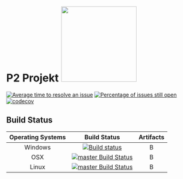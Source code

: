 
# P2 Projekt <img src="https://s3.eu-west-2.amazonaws.com/sembrik/SW2/Project/omegalul.png" width="200" height="200"></img>

[![Average time to resolve an issue](http://isitmaintained.com/badge/resolution/a307b/P2-Projekt.svg)](https://isitmaintained.com/project/a307b/P2-Projekt "Average time to resolve an issue") [![Percentage of issues still open](http://isitmaintained.com/badge/open/a307b/P2-Projekt.svg)](https://isitmaintained.com/project/a307b/P2-Projekt "Percentage of issues still open")[![codecov](https://codecov.io/gh/a307b/P2-Projekt/branch/master/graph/badge.svg)](https://codecov.io/gh/a307b/P2-Projekt)

## Build Status

Operating Systems | Build Status | Artifacts
:------------: | :------------: | :------------:
Windows | [![Build status](http://i0.kym-cdn.com/entries/icons/original/000/004/918/imposibru.jpg)](https://ci.appveyor.com/project/sentoa/p2-projekt/branch/master) | B
OSX | [![master Build Status](https://travis-ci.org/a307b/P2-Projekt.svg?branch=master)](https://travis-ci.org/a307b/P2-Projekt) | B
Linux | [![master Build Status](https://travis-ci.org/a307b/P2-Projekt.svg?branch=master)](https://travis-ci.org/a307b/P2-Projekt) | B


